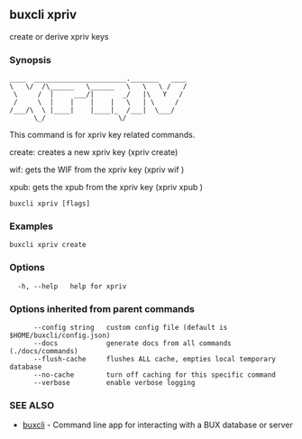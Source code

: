 ## buxcli xpriv

create or derive xpriv keys

### Synopsis

```
____  _______________________._______   ____
\   \/  /\______   \______   \   \   \ /   /
 \     /  |     ___/|       _/   |\   Y   / 
 /     \  |    |    |    |   \   | \     /  
/___/\  \ |____|    |____|_  /___|  \___/   
      \_/                  \/
```

This command is for xpriv key related commands.

create: creates a new xpriv key (xpriv create)

wif: gets the WIF from the xpriv key (xpriv wif <xpriv>)

xpub: gets the xpub from the xpriv key (xpriv xpub <xpriv>)


```
buxcli xpriv [flags]
```

### Examples

```
buxcli xpriv create
```

### Options

```
  -h, --help   help for xpriv
```

### Options inherited from parent commands

```
      --config string   custom config file (default is $HOME/buxcli/config.json)
      --docs            generate docs from all commands (./docs/commands)
      --flush-cache     flushes ALL cache, empties local temporary database
      --no-cache        turn off caching for this specific command
      --verbose         enable verbose logging
```

### SEE ALSO

* [buxcli](buxcli.md)	 - Command line app for interacting with a BUX database or server

